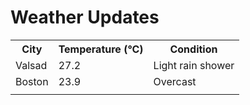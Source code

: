 # Weather Updates

<!-- WEATHER-UPDATE-START -->
<table><tr><th>City</th><th>Temperature (°C)</th><th>Condition</th></tr><tr><td>Valsad</td><td>27.2</td><td>Light rain shower</td></tr><tr><td>Boston</td><td>23.9</td><td>Overcast</td></tr><tr><td></td><td></td><td></td></tr></table>
<!-- WEATHER-UPDATE-END -->
